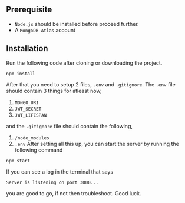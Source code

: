 ## Prerequisite
- `Node.js` should be installed before proceed further.
- A `MongoDB Atlas` account
## Installation
Run the following code after cloning or downloading the project.
```terminal
npm install
```
After that you need to setup 2 files, `.env` and `.gitignore`. The `.env` file should contain 3 things for atleast now, 
1. `MONGO_URI`
2. `JWT_SECRET`
3. `JWT_LIFESPAN`
   
and the `.gitignore` file should contain the following,
1. `/node_modules`
2. `.env`
After setting all this up, you can start the server by running the following command
```terminal
npm start
```
If you can see a log in the terminal that says
```terminal
Server is listening on port 3000...
```
you are good to go, if not then troubleshoot.
Good luck.
